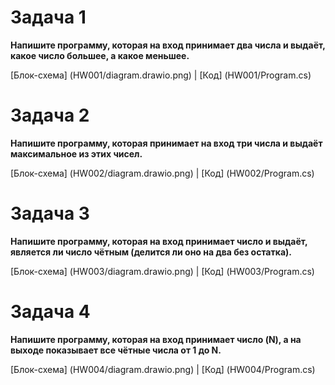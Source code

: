 # Задача 1 
**Напишите программу, которая на вход принимает два числа и выдаёт, какое число большее, а какое меньшее.**

[Блок-схема] (HW001/diagram.drawio.png) | [Код] (HW001/Program.cs)

# Задача 2 
**Напишите программу, которая принимает на вход три числа и выдаёт максимальное из этих чисел.**

[Блок-схема] (HW002/diagram.drawio.png) | [Код] (HW002/Program.cs)

# Задача 3
**Напишите программу, которая на вход принимает число и выдаёт, является ли число чётным (делится ли оно на два без остатка).**


[Блок-схема] (HW003/diagram.drawio.png) | [Код] (HW003/Program.cs)

# Задача 4
 **Напишите программу, которая на вход принимает число (N), а на выходе показывает все чётные числа от 1 до N.**

 [Блок-схема] (HW004/diagram.drawio.png) | [Код] (HW004/Program.cs)